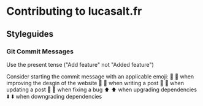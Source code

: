 # Contributing to lucasalt.fr

## Styleguides

### Git Commit Messages

Use the present tense ("Add feature" not "Added feature")

Consider starting the commit message with an applicable emoji:
🎨 :art: when improving the desgin of the website
📝 :memo: when writing a post
📑 :bookmark_tabs: when updating a post
🐛 :bug: when fixing a bug
⬆️ :arrow_up: when upgrading dependencies
⬇️ :arrow_down: when downgrading dependencies
